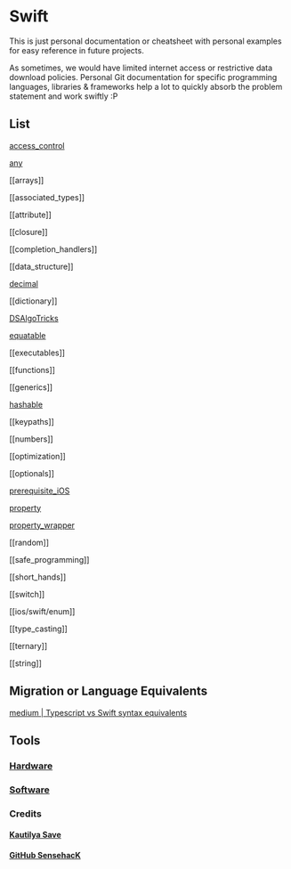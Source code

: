 # Swift

This is just personal documentation or cheatsheet with personal examples for easy reference in future projects.

As sometimes, we would have limited internet access or restrictive data download policies. Personal Git documentation for specific programming languages, libraries & frameworks help a lot to quickly absorb the problem statement and work swiftly :P



## List

[access_control](ios/swift/access_control.md)

[any](any.md)

[[arrays]]

[[associated_types]]

[[attribute]]

[[closure]]

[[completion_handlers]]

[[data_structure]]

[decimal](decimal.md)

[[dictionary]]

[DSAlgoTricks](DSAlgoTricks.md)

[equatable](equatable.md)

[[executables]]

[[functions]]

[[generics]]

[hashable](hashable.md)

[[keypaths]]

[[numbers]]

[[optimization]]

[[optionals]]

[prerequisite_iOS](prerequisite_iOS.md)

[property](property.md)

[property_wrapper](property_wrapper.md)

[[random]]

[[safe_programming]]

[[short_hands]]

[[switch]]

[[ios/swift/enum]]

[[type_casting]]

[[ternary]]

[[string]]


## Migration or Language Equivalents

[medium | Typescript vs Swift syntax equivalents](https://medium.com/@yankuan/syntax-comparison-typescript-vs-swift-7c94dfb2f7da)


## Tools

### [Hardware](hardware/README_hardware.md)

### [Software](tools/apps.md)

### Credits
#### [Kautilya Save](https://sensehack.github.io/)
#### [GitHub SensehacK](https://github.com/SensehacK)

